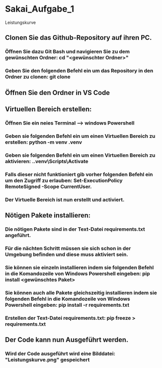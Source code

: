 # Sakai_Aufgabe_1
Leistungskurve
## Clonen Sie das Github-Repository auf ihren PC.
### Öffnen Sie dazu Git Bash und navigieren Sie zu dem gewünschten Ordner: cd "<gewünschter Ordner>"
### Geben Sie den folgenden Befehl ein um das Repository in den Ordner zu clonen: git clone <Link des Repositorys>
## Öffnen Sie den Ordner in VS Code
## Virtuellen Bereich erstellen: 
### Öffnen Sie ein neies Terminal --> windows Powershell
### Geben sie folgenden Befehl ein um einen Virtuellen Bereich zu erstellen: python -m venv .venv
### Geben sie folgenden Befehl ein um einen Virtuellen Bereich zu aktivieren: .\.venv\Scripts\Activate
### Falls dieser nicht funktioniert gib vorher folgenden Befehl ein um den Zugriff zu erlauben: Set-ExecutionPolicy RemoteSigned -Scope CurrentUser.
### Der Virtuelle Bereich ist nun erstellt und activiert.
## Nötigen Pakete installieren:
### Die nötigen Pakete sind in der Text-Datei requirements.txt angeführt.
### Für die nächten Schritt müssen sie sich schon in der Umgebung befinden und diese muss aktiviert sein.
### Sie können sie einzeln installieren indem sie folgenden Befehl in die Komandozeile von Windows Powershell eingeben: pip install <gewünschtes Paket>
### Sie können auch alle Pakete gleichszeitig installieren indem sie folgenden Befehl in die Komandozeile von Windows Powershell eingeben: pip install -r requirements.txt
### Erstellen der Text-Datei requirements.txt: pip freeze > requirements.txt
## Der Code kann nun Ausgeführt werden.
### Wird der Code ausgeführt wird eine Bilddatei: "Leistungskurve.png" gespeichert
